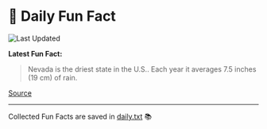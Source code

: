 # 🌟 Daily Fun Fact

![Last Updated](https://img.shields.io/badge/Last_Updated-2025_09_30-blue?style=flat-square)

**Latest Fun Fact:**

> Nevada is the driest state in the U.S.. Each year it averages 7.5 inches (19 cm) of rain.

[Source](https://www.djtech.net/humor/shorty_useless_facts.htm)

---

Collected Fun Facts are saved in [daily.txt](daily.txt) 📚
